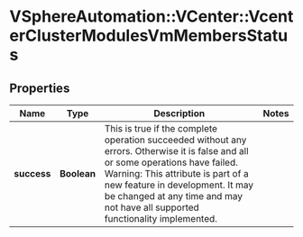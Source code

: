 # VSphereAutomation::VCenter::VcenterClusterModulesVmMembersStatus

## Properties
Name | Type | Description | Notes
------------ | ------------- | ------------- | -------------
**success** | **Boolean** | This is true if the complete operation succeeded without any errors. Otherwise it is false and all or some operations have failed. Warning: This attribute is part of a new feature in development. It may be changed at any time and may not have all supported functionality implemented. | 


